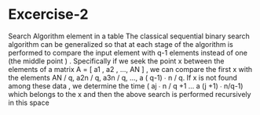 Excercise-2
===========
Search Algorithm element in a table
The classical sequential binary search algorithm can be generalized so that at each stage of the algorithm is performed to compare the input element with q-1 elements instead of one (the middle point ) . Specifically if we seek the point x between the elements of a matrix A = [ a1 , a2 , ..., AN ] , we can compare the first x with the elements AN / q, a2n / q, a3n / q, ..., a ( q-1) ∙ n / q. If x is not found among these data , we determine the time ( aj ∙ n / q +1 ... a (j +1) ∙ n/q-1) which belongs to the x and then the above search is performed recursively in this space

